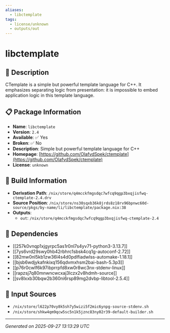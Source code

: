 ```yaml
---
aliases:
  - libctemplate
tags:
  - license/unknown
  - outputs/out
---
```


# libctemplate

## 📝 Description

CTemplate is a simple but powerful template language for C++. It
emphasizes separating logic from presentation: it is impossible to
embed application logic in this template language.


## 📋 Package Information

- **Name**: `libctemplate`
- **Version**: `2.4`
- **Available**: ✅ Yes
- **Broken**: ✅ No
- **Description**: Simple but powerful template language for C++
- **Homepage**: [https://github.com/OlafvdSpek/ctemplate](https://github.com/OlafvdSpek/ctemplate)
- **License**: `unknown`

## 🔧 Build Information

- **Derivation Path**: `/nix/store/q4mcckfmgsdqc7wfcq9qgp3bxqjisfwq-ctemplate-2.4.drv`
- **Source Position**: `/nix/store/ns30sqxb36k8jrds8z18rv96bpnwc60d-source/pkgs/by-name/li/libctemplate/package.nix:38`
- **Outputs**:
  - `out`:  `/nix/store/q4mcckfmgsdqc7wfcq9qgp3bxqjisfwq-ctemplate-2.4`

## 🔗 Dependencies

- [[257k0vnqp1xjgyrpc5as1r0nl7s4yv71-python3-3.13.7]]
- [[7ys6vrd29swy0hb42rbhrc1sbsk4cq1g-autoconf-2.72]]
- [[82mw0nl5kb1zw36l4s4d0pdlfiadwlss-automake-1.18.1]]
- [[bjsb6wdjykafnkixq156qdvmxhsm2bai-bash-5.3p3]]
- [[p76r0cwlf6k97ibprrpfd8xw0r8wc3nx-stdenv-linux]]
- [[rapzsj7q80mnwncwcxaj3lczx2v8hdmh-source]]
- [[sv8lxxb30bqw2b360ni6rsp89mg2dvbp-libtool-2.5.4]]

## 📁 Input Sources

- `/nix/store/l622p70vy8k5sh7y5wizi5f2mic6ynpg-source-stdenv.sh`
- `/nix/store/shkw4qm9qcw5sc5n1k5jznc83ny02r39-default-builder.sh`

---
*Generated on 2025-09-27 13:13:29 UTC*
